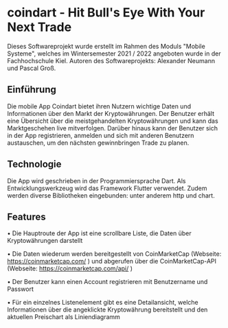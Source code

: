 # coindart - Hit Bull's Eye With Your Next Trade
Dieses Softwareprojekt wurde erstellt im Rahmen des Moduls "Mobile Systeme", welches im Wintersemester 2021 / 2022 angeboten wurde in der Fachhochschule Kiel. Autoren des Softwareprojekts: Alexander Neumann und Pascal Groß.

## Einführung
Die mobile App Coindart bietet ihren Nutzern wichtige Daten und Informationen über den Markt der Kryptowährungen. Der Benutzer erhält eine Übersicht über die meistgehandelten Kryptowährungen und kann das Marktgeschehen live mitverfolgen. Darüber hinaus kann der Benutzer sich in der App registrieren, anmelden und sich mit anderen Benutzern austauschen, um den nächsten gewinnbringen Trade zu planen.

## Technologie
Die App wird geschrieben in der Programmiersprache Dart. Als Entwicklungswerkzeug wird das Framework Flutter verwendet. Zudem werden diverse Bibliotheken eingebunden: unter anderem http und chart.

## Features
•	Die Hauptroute der App ist eine scrollbare Liste, die Daten über Kryptowährungen darstellt

•	Die Daten wiederum werden bereitgestellt von CoinMarketCap (Webseite: https://coinmarketcap.com/ ) und abgerufen über die CoinMarketCap-API (Webseite: https://coinmarketcap.com/api/ )

•	Der Benutzer kann einen Account registrieren mit Benutzername und Passwort

•	Für ein einzelnes Listenelement gibt es eine Detailansicht, welche Informationen über die angeklickte Kryptowährung bereitstellt und den aktuellen Preischart als Liniendiagramm
